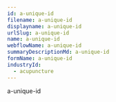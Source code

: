 ```yaml
---
id: a-unique-id
filename: a-unique-id
displayname: a-unique-id
urlSlug: a-unique-id
name: a-unique-id
webflowName: a-unique-id
summaryDescriptionMd: a-unique-id
formName: a-unique-id
industryId:
  - acupuncture
---
```

a-unique-id